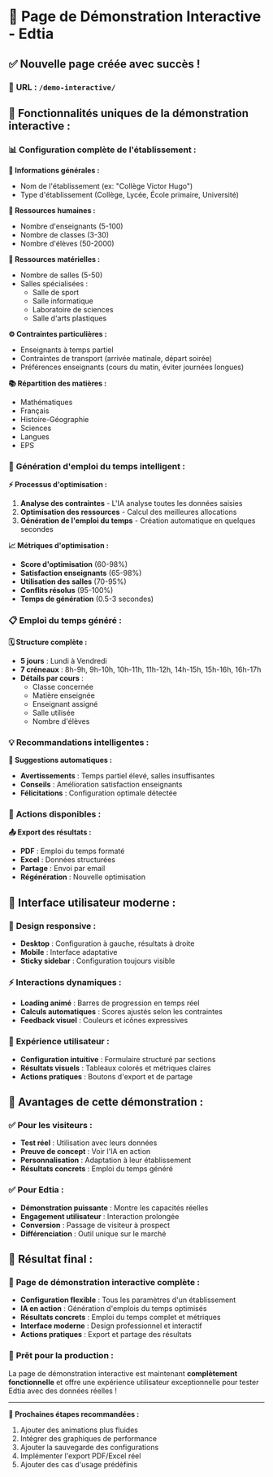 # 🎯 **Page de Démonstration Interactive - Edtia**

## ✅ **Nouvelle page créée avec succès !**

### 🚀 **URL :** `/demo-interactive/`

## 🎨 **Fonctionnalités uniques de la démonstration interactive :**

### 📊 **Configuration complète de l'établissement :**

**🏫 Informations générales :**
- Nom de l'établissement (ex: "Collège Victor Hugo")
- Type d'établissement (Collège, Lycée, École primaire, Université)

**👥 Ressources humaines :**
- Nombre d'enseignants (5-100)
- Nombre de classes (3-30)
- Nombre d'élèves (50-2000)

**🏢 Ressources matérielles :**
- Nombre de salles (5-50)
- Salles spécialisées :
  - Salle de sport
  - Salle informatique
  - Laboratoire de sciences
  - Salle d'arts plastiques

**⚙️ Contraintes particulières :**
- Enseignants à temps partiel
- Contraintes de transport (arrivée matinale, départ soirée)
- Préférences enseignants (cours du matin, éviter journées longues)

**📚 Répartition des matières :**
- Mathématiques
- Français
- Histoire-Géographie
- Sciences
- Langues
- EPS

### 🤖 **Génération d'emploi du temps intelligent :**

**⚡ Processus d'optimisation :**
1. **Analyse des contraintes** - L'IA analyse toutes les données saisies
2. **Optimisation des ressources** - Calcul des meilleures allocations
3. **Génération de l'emploi du temps** - Création automatique en quelques secondes

**📈 Métriques d'optimisation :**
- **Score d'optimisation** (60-98%)
- **Satisfaction enseignants** (65-98%)
- **Utilisation des salles** (70-95%)
- **Conflits résolus** (95-100%)
- **Temps de génération** (0.5-3 secondes)

### 📋 **Emploi du temps généré :**

**🗓️ Structure complète :**
- **5 jours** : Lundi à Vendredi
- **7 créneaux** : 8h-9h, 9h-10h, 10h-11h, 11h-12h, 14h-15h, 15h-16h, 16h-17h
- **Détails par cours** :
  - Classe concernée
  - Matière enseignée
  - Enseignant assigné
  - Salle utilisée
  - Nombre d'élèves

### 💡 **Recommandations intelligentes :**

**🎯 Suggestions automatiques :**
- **Avertissements** : Temps partiel élevé, salles insuffisantes
- **Conseils** : Amélioration satisfaction enseignants
- **Félicitations** : Configuration optimale détectée

### 🔧 **Actions disponibles :**

**📤 Export des résultats :**
- **PDF** : Emploi du temps formaté
- **Excel** : Données structurées
- **Partage** : Envoi par email
- **Régénération** : Nouvelle optimisation

## 🎨 **Interface utilisateur moderne :**

### 📱 **Design responsive :**
- **Desktop** : Configuration à gauche, résultats à droite
- **Mobile** : Interface adaptative
- **Sticky sidebar** : Configuration toujours visible

### ⚡ **Interactions dynamiques :**
- **Loading animé** : Barres de progression en temps réel
- **Calculs automatiques** : Scores ajustés selon les contraintes
- **Feedback visuel** : Couleurs et icônes expressives

### 🎯 **Expérience utilisateur :**
- **Configuration intuitive** : Formulaire structuré par sections
- **Résultats visuels** : Tableaux colorés et métriques claires
- **Actions pratiques** : Boutons d'export et de partage

## 🚀 **Avantages de cette démonstration :**

### ✅ **Pour les visiteurs :**
- **Test réel** : Utilisation avec leurs données
- **Preuve de concept** : Voir l'IA en action
- **Personnalisation** : Adaptation à leur établissement
- **Résultats concrets** : Emploi du temps généré

### ✅ **Pour Edtia :**
- **Démonstration puissante** : Montre les capacités réelles
- **Engagement utilisateur** : Interaction prolongée
- **Conversion** : Passage de visiteur à prospect
- **Différenciation** : Outil unique sur le marché

## 🎉 **Résultat final :**

### 🌟 **Page de démonstration interactive complète :**
- **Configuration flexible** : Tous les paramètres d'un établissement
- **IA en action** : Génération d'emplois du temps optimisés
- **Résultats concrets** : Emploi du temps complet et métriques
- **Interface moderne** : Design professionnel et interactif
- **Actions pratiques** : Export et partage des résultats

### 🎯 **Prêt pour la production :**
La page de démonstration interactive est maintenant **complètement fonctionnelle** et offre une expérience utilisateur exceptionnelle pour tester Edtia avec des données réelles !

---

**🎯 Prochaines étapes recommandées :**
1. Ajouter des animations plus fluides
2. Intégrer des graphiques de performance
3. Ajouter la sauvegarde des configurations
4. Implémenter l'export PDF/Excel réel
5. Ajouter des cas d'usage prédéfinis

